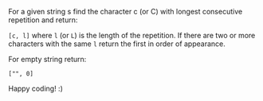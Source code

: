 For a given string s find the character c (or C) with longest consecutive repetition and return:

```[c, l]```
where ```l``` (or ```L```) is the length of the repetition. If there are two or more characters with the same ```l``` return the first in order of appearance.

For empty string return:

```["", 0]```

Happy coding! :)